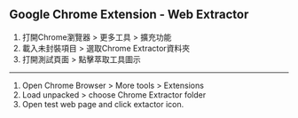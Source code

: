 ## Google Chrome Extension - Web Extractor

1. 打開Chrome瀏覽器 > 更多工具 > 擴充功能
2. 載入未封裝項目 > 選取Chrome Extractor資料夾
3. 打開測試頁面 > 點擊萃取工具圖示
---
1. Open Chrome Browser > More tools >  Extensions
2. Load unpacked > choose Chrome Extractor folder 
3. Open test web page and click extactor icon.
